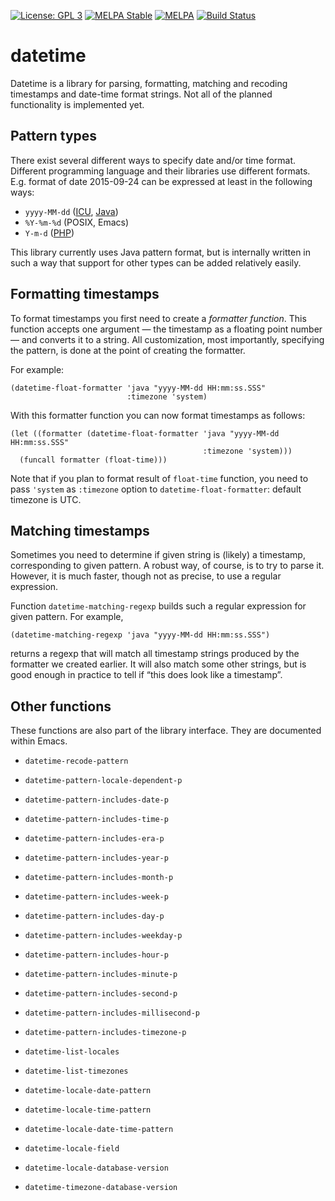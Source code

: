 [![License: GPL 3](https://img.shields.io/badge/license-GPL_3-green.svg)](http://www.gnu.org/licenses/gpl-3.0.txt)
[![MELPA Stable](http://stable.melpa.org/packages/datetime-badge.svg)](http://stable.melpa.org/#/datetime)
[![MELPA](http://melpa.org/packages/datetime-badge.svg)](http://melpa.org/#/datetime)
[![Build Status](https://secure.travis-ci.org/doublep/datetime.png)](http://travis-ci.org/doublep/datetime)


# datetime

Datetime is a library for parsing, formatting, matching and recoding
timestamps and date-time format strings.  Not all of the planned
functionality is implemented yet.


## Pattern types

There exist several different ways to specify date and/or time format.
Different programming language and their libraries use different
formats.  E.g. format of date 2015-09-24 can be expressed at least in
the following ways:

* `yyyy-MM-dd` ([ICU](http://userguide.icu-project.org/formatparse/datetime), [Java](https://docs.oracle.com/javase/8/docs/api/java/text/SimpleDateFormat.html))
* `%Y-%m-%d` (POSIX, Emacs)
* `Y-m-d` ([PHP](http://php.net/manual/en/function.date.php))

This library currently uses Java pattern format, but is internally
written in such a way that support for other types can be added
relatively easily.


## Formatting timestamps

To format timestamps you first need to create a *formatter function*.
This function accepts one argument — the timestamp as a floating point
number — and converts it to a string.  All customization, most
importantly, specifying the pattern, is done at the point of creating
the formatter.

For example:

    (datetime-float-formatter 'java "yyyy-MM-dd HH:mm:ss.SSS"
                              :timezone 'system)

With this formatter function you can now format timestamps as follows:

    (let ((formatter (datetime-float-formatter 'java "yyyy-MM-dd HH:mm:ss.SSS"
                                               :timezone 'system)))
      (funcall formatter (float-time)))

Note that if you plan to format result of `float-time` function, you
need to pass `'system` as `:timezone` option to
`datetime-float-formatter`: default timezone is UTC.


## Matching timestamps

Sometimes you need to determine if given string is (likely) a
timestamp, corresponding to given pattern.  A robust way, of course,
is to try to parse it.  However, it is much faster, though not as
precise, to use a regular expression.

Function `datetime-matching-regexp` builds such a regular expression
for given pattern.  For example,

    (datetime-matching-regexp 'java "yyyy-MM-dd HH:mm:ss.SSS")

returns a regexp that will match all timestamp strings produced by the
formatter we created earlier.  It will also match some other strings,
but is good enough in practice to tell if “this does look like a
timestamp”.


## Other functions

These functions are also part of the library interface.  They are
documented within Emacs.

* `datetime-recode-pattern`

* `datetime-pattern-locale-dependent-p`
* `datetime-pattern-includes-date-p`
* `datetime-pattern-includes-time-p`
* `datetime-pattern-includes-era-p`
* `datetime-pattern-includes-year-p`
* `datetime-pattern-includes-month-p`
* `datetime-pattern-includes-week-p`
* `datetime-pattern-includes-day-p`
* `datetime-pattern-includes-weekday-p`
* `datetime-pattern-includes-hour-p`
* `datetime-pattern-includes-minute-p`
* `datetime-pattern-includes-second-p`
* `datetime-pattern-includes-millisecond-p`
* `datetime-pattern-includes-timezone-p`

* `datetime-list-locales`
* `datetime-list-timezones`

* `datetime-locale-date-pattern`
* `datetime-locale-time-pattern`
* `datetime-locale-date-time-pattern`
* `datetime-locale-field`

* `datetime-locale-database-version`
* `datetime-timezone-database-version`
